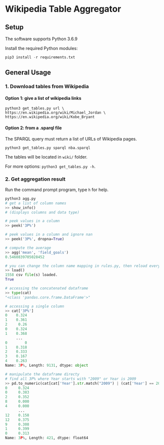 # Wikipedia Table Aggregator
## Setup
The software supports Python 3.6.9

Install the required Python modules:

```python
pip3 install -r requirements.txt
```

## General Usage

### 1. Download tables from Wikipedia

#### Option 1: give a list of wikipedia links

```
python3 get_tables.py url \
https://en.wikipedia.org/wiki/Michael_Jordan \
https://en.wikipedia.org/wiki/Kobe_Bryant
```

#### Option 2: from a .sparql file

The SPARQL query must return a list of URLs of Wikipedia pages.
```
python3 get_tables.py sparql nba.sparql 
```

The tables will be located in `wiki/` folder. 

For more options: `python3 get_tables.py -h`. 

### 2. Get aggregation result

Run the command prompt program, type `h` for help.
```python
python3 agg.py
# get a list of column names
>> show_info()
# (displays columns and data type)

# peek values in a column
>> peek('3P%')

# peek values in a column and ignore nan
>> peek('3P%', dropna=True)

# compute the average
>> agg('mean', 'field_goals')
0.5460839705028452

# you can change the column name mapping in rules.py, then reload everything
>> load()
1558 csv file(s) loaded.
True

# accessing the concatenated dataframe
>> type(cat)
"<class 'pandas.core.frame.DataFrame'>"

# accessing a single column
>> cat['3P%']
0    0.324
1    0.361
2     0.26
0    0.324
1    0.368
     ...  
0        0
1    0.318
2    0.333
3    0.167
4    0.263
Name: 3P%, Length: 9131, dtype: object

# manipulate the dataframe directy
# find all 3P% where Year starts with "2009" or Year is 2009
>> pd.to_numeric(cat[cat['Year'].str.match("2009") | (cat['Year'] == 2009)]['3P%'], errors='coerce')
0     0.324
0     0.383
2     0.352
8     0.000
4     0.000
      ...  
12    0.158
12    0.375
9     0.308
1     0.399
0     0.313
Name: 3P%, Length: 421, dtype: float64
```
